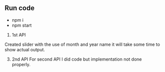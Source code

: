
## Run code

- npm i
- npm start

1. 1st API

Created slider with the use of month and year name
it will take some time to show actual output.

3. 2nd API
For second API I did code but implementation not done properly.